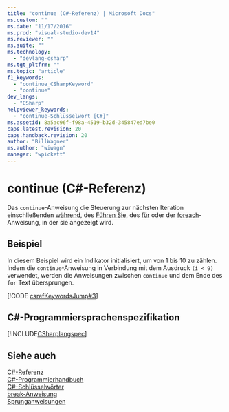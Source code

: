 ```yaml
---
title: "continue (C#-Referenz) | Microsoft Docs"
ms.custom: ""
ms.date: "11/17/2016"
ms.prod: "visual-studio-dev14"
ms.reviewer: ""
ms.suite: ""
ms.technology: 
  - "devlang-csharp"
ms.tgt_pltfrm: ""
ms.topic: "article"
f1_keywords: 
  - "continue_CSharpKeyword"
  - "continue"
dev_langs: 
  - "CSharp"
helpviewer_keywords: 
  - "continue-Schlüsselwort [C#]"
ms.assetid: 8a5ac96f-f98a-4519-b32d-345847ed7be0
caps.latest.revision: 20
caps.handback.revision: 20
author: "BillWagner"
ms.author: "wiwagn"
manager: "wpickett"
---
```

# continue (C#-Referenz)
Das `continue`\-Anweisung die Steuerung zur nächsten Iteration einschließenden [während](../../../csharp/language-reference/keywords/while.md), des [Führen Sie](../../../csharp/language-reference/keywords/do.md), des [für](../../../csharp/language-reference/keywords/for.md) oder der [foreach](../../../csharp/language-reference/keywords/foreach-in.md)\-Anweisung, in der sie angezeigt wird.  
  
## Beispiel  
 In diesem Beispiel wird ein Indikator initialisiert, um von 1 bis 10 zu zählen.  Indem die `continue`\-Anweisung in Verbindung mit dem Ausdruck `(i < 9)` verwendet, werden die Anweisungen zwischen `continue` und dem Ende des `for` Text übersprungen.  
  
 [!CODE [csrefKeywordsJump#3](../CodeSnippet/VS_Snippets_VBCSharp/csrefKeywordsJump#3)]  
  
## C\#\-Programmiersprachenspezifikation  
 [!INCLUDE[CSharplangspec](../../../csharp/language-reference/keywords/includes/csharplangspec_md.md)]  
  
## Siehe auch  
 [C\#\-Referenz](../../../csharp/language-reference/index.md)   
 [C\#\-Programmierhandbuch](../../../csharp/programming-guide/index.md)   
 [C\#\-Schlüsselwörter](../../../csharp/language-reference/keywords/index.md)   
 [break\-Anweisung](/visual-cpp/cpp/break-statement-cpp)   
 [Sprunganweisungen](../../../csharp/language-reference/keywords/jump-statements.md)